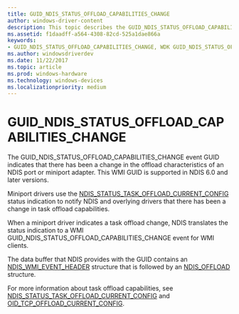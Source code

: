 ```yaml
---
title: GUID_NDIS_STATUS_OFFLOAD_CAPABILITIES_CHANGE
author: windows-driver-content
description: This topic describes the GUID_NDIS_STATUS_OFFLOAD_CAPABILITIES_CHANGE GUID for the NDIS WMI interface.
ms.assetid: f1daadff-a564-4308-82cd-525a1dae866a
keywords:
- GUID_NDIS_STATUS_OFFLOAD_CAPABILITIES_CHANGE, WDK GUID_NDIS_STATUS_OFFLOAD_CAPABILITIES_CHANGE network drivers
ms.author: windowsdriverdev
ms.date: 11/22/2017
ms.topic: article
ms.prod: windows-hardware
ms.technology: windows-devices
ms.localizationpriority: medium
---
```


# GUID_NDIS_STATUS_OFFLOAD_CAPABILITIES_CHANGE

The GUID_NDIS_STATUS_OFFLOAD_CAPABILITIES_CHANGE event GUID indicates that there has been a change in the offload characteristics of an NDIS port or miniport adapter. This WMI GUID is supported in NDIS 6.0 and later versions.

Miniport drivers use the [NDIS_STATUS_TASK_OFFLOAD_CURRENT_CONFIG](ndis-status-task-offload-current-config.md) status indication to notify NDIS and overlying drivers that there has been a change in task offload capabilities.

When a miniport driver indicates a task offload change, NDIS translates the status indication to a WMI GUID_NDIS_STATUS_OFFLOAD_CAPABILITIES_CHANGE event for WMI clients.

The data buffer that NDIS provides with the GUID contains an [NDIS_WMI_EVENT_HEADER](https://msdn.microsoft.com/library/windows/hardware/ff567900) structure that is followed by an [NDIS_OFFLOAD](https://msdn.microsoft.com/library/windows/hardware/ff566599) structure.

For more information about task offload capabilities, see [NDIS_STATUS_TASK_OFFLOAD_CURRENT_CONFIG](ndis-status-task-offload-current-config.md) and [OID_TCP_OFFLOAD_CURRENT_CONFIG](oid-tcp-offload-current-config.md).

